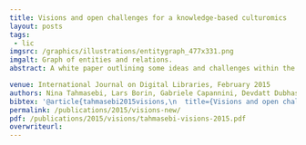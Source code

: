 ```yaml
---
title: Visions and open challenges for a knowledge-based culturomics
layout: posts
tags:
 - lic
imgsrc: /graphics/illustrations/entitygraph_477x331.png
imgalt: Graph of entities and relations. 
abstract: A white paper outlining some ideas and challenges within the field of culturomics.

venue: International Journal on Digital Libraries, February 2015
authors: Nina Tahmasebi, Lars Borin, Gabriele Capannini, Devdatt Dubhashi, Peter Exner, Markus Forsberg, Gerhard Gossen, Fredrik D. Johansson, Richard Johansson, Mikael Kågebäck, Olof Mogren, Pierre Nugues, Thomas Risse
bibtex: '@article{tahmasebi2015visions,\n  title={Visions and open challenges for a knowledge-based culturomics},\n  author={Tahmasebi, Nina and Borin, Lars and Capannini, Gabriele and Dubhashi, Devdatt and Exner, Peter and Forsberg, Markus and Gossen, Gerhard and Johansson, Fredrik D and Johansson, Richard and Kågebäck, Mikael and Mogren, Olof and Nugues, Pierre and Risse, Thomas},\n  journal={International Journal on Digital Libraries},\n  volume={15},\n  number={2-4},\n  pages={169--187},\n  year={2015},\n  publisher={Springer}\n}\n'
permalink: /publications/2015/visions-new/
pdf: /publications/2015/visions/tahmasebi-visions-2015.pdf
overwriteurl: 
---
```


